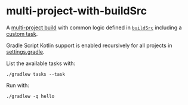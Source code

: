 multi-project-with-buildSrc
===========================

A [multi-project build][1] with common logic defined in [`buildSrc`](./buildSrc) including a [custom task](./buildSrc/src/main/kotlin/HelloTask.kt#L5).

Gradle Script Kotlin support is enabled recursively for all projects in [settings.gradle](./settings.gradle#L3).

List the available tasks with:

    ./gradlew tasks --task
 
Run with:

    ./gradlew -q hello

[1]: https://docs.gradle.org/current/userguide/multi_project_builds.html#sec:multi_project_and_buildsrc
